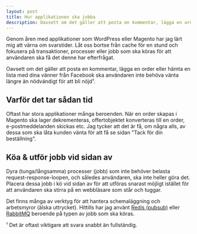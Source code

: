 ```yaml
---
layout: post
title: Hur applikationen ska jobba
description: Oavsett om det gäller att posta en kommentar, lägga en order eller hämta en lista med dina vänner från Facebook ska användaren inte behöva vänta längre än nödvändigt för att bli nöjd.
---
```


Genom åren med applikationer som WordPress eller Magento har jag lärt mig att värna om svarstider. Låt oss bortse från cache för en stund och fokusera på transaktioner, processer eller jobb som ska köras för att användaren ska få det denne har efterfrågat.

Oavsett om det gäller att posta en kommentar, lägga en order eller hämta en lista med dina vänner från Facebook ska användaren inte behöva vänta längre än nödvändigt för att bli nöjd&#185;.

## Varför det tar sådan tid

Oftast har stora applikationer många beroenden. När en order skapas i Magento ska lager dekrementeras, offertobjektet konverteras till en order, e-postmeddelanden skickas etc. Jag tycker att det är få, om några alls, av dessa som ska låta kunden vänta för att få se sidan "Tack för din beställning".

## Köa &amp; utför jobb vid sidan av

Dyra (tunga/långsamma) processer (jobb) som inte behöver belasta request-response-loopen, och således användaren, ska inte heller göra det. Placera dessa jobb i kö vid sidan av för att utföras snarast möjligt istället för att användaren ska stirra på en webbläsare som står och tuggar.

Det finns många av verktyg för att hantera schemaläggning och arbetsmyror (älska uttrycket). Hittills har jag använt [Redis (pubsub)](http://redis.io/commands#pubsub) eller [RabbitMQ](http://www.rabbitmq.com) beroende på typen av jobb som ska köras.

&#185; Det är oftast viktigare att svara snabbt än fullständig.